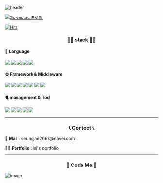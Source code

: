 
![header](https://capsule-render.vercel.app/api?type=waving&color=auto&height=300&section=header&text=LEE%20SEUNGJAE&fontSize=90&animation=fadeIn&fontAlignY=38&desc=Web%20Front%20End%20developer&descAlignY=51&descAlign=62)

[![Solved.ac
프로필](http://mazassumnida.wtf/api/v2/generate_badge?boj=leeseungjae)](https://solved.ac/leeseungjae)

[![Hits](https://hits.seeyoufarm.com/api/count/incr/badge.svg?url=https%3A%2F%2Fgithub.com%2FLeeSeungjae00%2Fhit-counter&count_bg=%233D8E00&title_bg=%23555555&icon=&icon_color=%23E7E7E7&title=%F0%9F%A4%9A+HITS%21+%F0%9F%A4%9A&edge_flat=false)](https://hits.seeyoufarm.com)

<h3 align="center">👨‍💻 stack 👨‍💻</h3> 


<h4> 📒&nbsp;Language <h4> 
<img src="https://img.shields.io/badge/JavaScript-yellow?style=flat-square&logo=JavaScript&logoColor=white"/>
<img src="https://img.shields.io/badge/HTML5-gray?style=flat-square&logo=HTML5&logoColor=#E34F26"/>
<img src="https://img.shields.io/badge/CSS3-gray?style=flat-square&logo=CSS3&logoColor=1572B6"/>
<img src="https://img.shields.io/badge/C-3766AB?style=flat-square&logo=C&logoColor=white"/>
<img src="https://img.shields.io/badge/Java-orange?style=flat-square&logo=Java&logoColor=white"/>

<h4> ⚙️&nbsp;Framework & Middleware<h4> 
<img src="https://img.shields.io/badge/React-skyblue?style=flat-square&logo=React&logoColor=white"/>
<img src="https://img.shields.io/badge/Redux-blueviolet?style=flat-square&logo=Redux&logoColor=white"/>
<img src="https://img.shields.io/badge/PostCSS-DD3A0A?style=flat-square&logo=PostCSS&logoColor=white"/>
<img src="https://img.shields.io/badge/Jest-orange?style=flat-square&logo=Jest&logoColor=white"/>
<img src="https://img.shields.io/badge/TestingLibrary-red?style=flat-square&logo=TestingLibrary&logoColor=white"/>
<img src="https://img.shields.io/badge/Cypress-black?style=flat-square&logo=Cypress&logoColor=white"/>
<img src="https://img.shields.io/badge/Next.js-black?style=flat-square&logo=Next.js&logoColor=white"/>

<h4> 🐈&nbsp;management & Tool<h4> 
<img src="https://img.shields.io/badge/Git-red?style=flat-square&logo=Git&logoColor=white"/>
<img src="https://img.shields.io/badge/Firebase-gray?style=flat-square&logo=Firebase&logoColor=yellow"/>
<img src="https://img.shields.io/badge/VisualStudioCode-blue?style=flat-square&logo=VisualStudioCode&logoColor=white"/>
<img src="https://img.shields.io/badge/github-black?style=flat-square&logo=github&logoColor=white"/>
<img src="https://img.shields.io/badge/slack-red?style=flat-square&logo=slack&logoColor=white"/>

<hr/>

<h3 align="center">📞 Contect 📞</h3> 

<p><b>📧&nbsp;Mail</b> : seungjae2668@naver.com </p>
<p><b>💁‍♂️&nbsp;Portfolio</b> : <a href = "https://lsjportfolio.netlify.app/">lsj's portfolio</a> </p>

<hr/>
  
<h3 align="center">🍌 Code Me 🍌</h3> 
  
![image](https://user-images.githubusercontent.com/77383581/159660252-faa7004d-e7cf-44f4-8b26-101ab9b29715.png)
  

  
